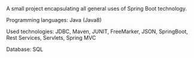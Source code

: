 A small project encapsulating all general uses of Spring Boot technology.

Programming languages: Java (Java8)

Used technologies: JDBC, Maven, JUNIT, FreeMarker, JSON, SpringBoot, Rest Services, Servlets, Spring MVC

Database: SQL